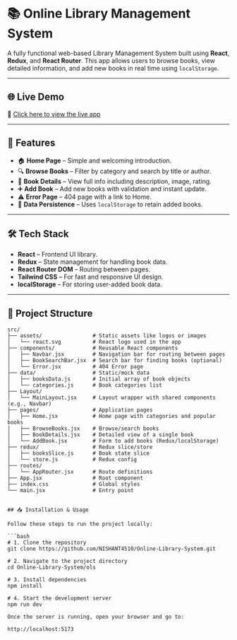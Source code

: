 # 📚 Online Library Management System

A fully functional web-based Library Management System built using **React**, **Redux**, and **React Router**. This app allows users to browse books, view detailed information, and add new books in real time using `localStorage`.

---

## 🌐 Live Demo

🔗 [Click here to view the live app](https://online-library-system-bhgc.vercel.app/)

---

## 🚀 Features

- 🏠 **Home Page** – Simple and welcoming introduction.
- 🔍 **Browse Books** – Filter by category and search by title or author.
- 📖 **Book Details** – View full info including description, image, rating.
- ➕ **Add Book** – Add new books with validation and instant update.
- ⚠️ **Error Page** – 404 page with a link to Home.
- 💾 **Data Persistence** – Uses `localStorage` to retain added books.

---

## 🛠️ Tech Stack

- **React** – Frontend UI library.
- **Redux** – State management for handling book data.
- **React Router DOM** – Routing between pages.
- **Tailwind CSS** – For fast and responsive UI design.
- **localStorage** – For storing user-added book data.

---

## 📂 Project Structure

```text
src/
├── assets/                # Static assets like logos or images
│   └── react.svg          # React logo used in the app
├── components/            # Reusable React components
│   ├── Navbar.jsx         # Navigation bar for routing between pages
│   ├── BookSearchBar.jsx  # Search bar for finding books (optional)
│   └── Error.jsx          # 404 Error page
├── data/                  # Static/mock data
│   ├── booksData.js       # Initial array of book objects
│   └── categories.js      # Book categories list
├── Layout/
│   └── MainLayout.jsx     # Layout wrapper with shared components (e.g., Navbar)
├── pages/                 # Application pages
│   ├── Home.jsx           # Home page with categories and popular books
│   ├── BrowseBooks.jsx    # Browse/search books
│   ├── BookDetails.jsx    # Detailed view of a single book
│   └── AddBook.jsx        # Form to add books (Redux/localStorage)
├── redux/                 # Redux slice/store
│   ├── booksSlice.js      # Book state slice
│   └── store.js           # Redux config
├── routes/
│   └── AppRouter.jsx      # Route definitions
├── App.jsx                # Root component
├── index.css              # Global styles
└── main.jsx               # Entry point


## 📥 Installation & Usage

Follow these steps to run the project locally:

```bash
# 1. Clone the repository
git clone https://github.com/NISHANT4510/Online-Library-System.git

# 2. Navigate to the project directory
cd Online-Library-System/ols

# 3. Install dependencies
npm install

# 4. Start the development server
npm run dev

Once the server is running, open your browser and go to:

http://localhost:5173


